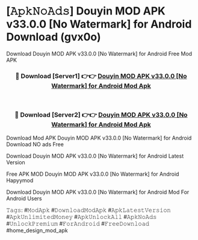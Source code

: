 # [𝙰𝚙𝚔𝙽𝚘𝙰𝚍𝚜] Douyin MOD APK v33.0.0 [No Watermark] for Android Download (gvx0o)
Download Douyin MOD APK v33.0.0 [No Watermark] for Android Free Mod APK

<div align="center">
<h3>🔴 Download [Server1] 👉👉 <a href="https://apkcomod.com?title=Douyin_MOD_APK_v33.0.0_[No_Watermark]_for_Android">Douyin MOD APK v33.0.0 [No Watermark] for Android Mod Apk</a></h3><br>

<h3>🔴 Download [Server2] 👉👉 <a href="https://apkcomod.com?title=Douyin_MOD_APK_v33.0.0_[No_Watermark]_for_Android">Douyin MOD APK v33.0.0 [No Watermark] for Android Mod Apk</a></h3>
</div>


 Download Mod APK Douyin MOD APK v33.0.0 [No Watermark] for Android Download NO ads Free

Download Douyin MOD APK v33.0.0 [No Watermark] for Android Latest Version

Free APK MOD Douyin MOD APK v33.0.0 [No Watermark] for Android Hapyymod

Download Douyin MOD APK v33.0.0 [No Watermark] for Android Mod For Android Users

𝚃𝚊𝚐𝚜: #𝙼𝚘𝚍𝙰𝚙𝚔 #𝙳𝚘𝚠𝚗𝚕𝚘𝚊𝚍𝙼𝚘𝚍𝙰𝚙𝚔 #𝙰𝚙𝚔𝙻𝚊𝚝𝚎𝚜𝚝𝚅𝚎𝚛𝚜𝚒𝚘𝚗 #𝙰𝚙𝚔𝚄𝚗𝚕𝚒𝚖𝚒𝚝𝚎𝚍𝙼𝚘𝚗𝚎𝚢 #𝙰𝚙𝚔𝚄𝚗𝚕𝚘𝚌𝚔𝙰𝚕𝚕 #𝙰𝚙𝚔𝙽𝚘𝙰𝚍𝚜 #𝚄𝚗𝚕𝚘𝚌𝚔𝙿𝚛𝚎𝚖𝚒𝚞𝚖 #𝙵𝚘𝚛𝙰𝚗𝚍𝚛𝚘𝚒𝚍 #𝙵𝚛𝚎𝚎𝙳𝚘𝚠𝚗𝚕𝚘𝚊𝚍 #home_design_mod_apk